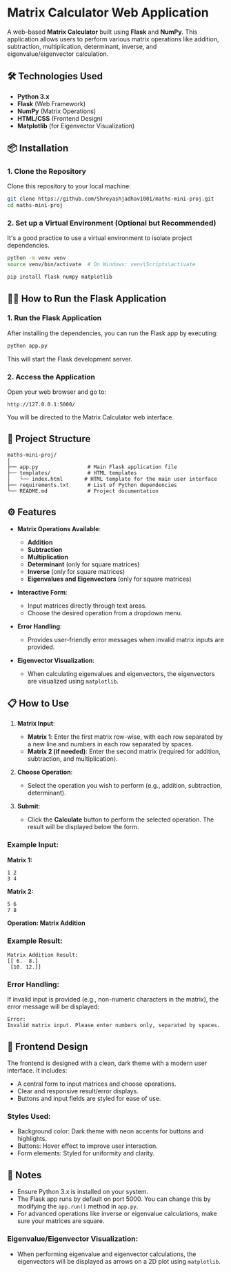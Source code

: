
# Matrix Calculator Web Application

A web-based **Matrix Calculator** built using **Flask** and **NumPy**. 
This application allows users to perform various matrix operations like addition, subtraction, multiplication, determinant, inverse, and eigenvalue/eigenvector calculation.

## 🛠️ Technologies Used

- **Python 3.x**
- **Flask** (Web Framework)
- **NumPy** (Matrix Operations)
- **HTML/CSS** (Frontend Design)
- **Matplotlib** (for Eigenvector Visualization)

## 📦 Installation

### 1. Clone the Repository

Clone this repository to your local machine:

```bash
git clone https://github.com/Shreyashjadhav1001/maths-mini-proj.git
cd maths-mini-proj
```

### 2. Set up a Virtual Environment (Optional but Recommended)

It's a good practice to use a virtual environment to isolate project dependencies.

```bash
python -m venv venv
source venv/bin/activate  # On Windows: venv\Scripts\activate
```

```bash
pip install flask numpy matplotlib
```

## 🧑‍💻 How to Run the Flask Application

### 1. Run the Flask Application

After installing the dependencies, you can run the Flask app by executing:

```bash
python app.py
```

This will start the Flask development server.

### 2. Access the Application

Open your web browser and go to:

```
http://127.0.0.1:5000/
```

You will be directed to the Matrix Calculator web interface.

## 📁 Project Structure

```
maths-mini-proj/
│
├── app.py                # Main Flask application file
├── templates/            # HTML templates
│   └── index.html       # HTML template for the main user interface
├── requirements.txt      # List of Python dependencies
└── README.md             # Project documentation
```

## ⚙️ Features

- **Matrix Operations Available**:
  - **Addition**
  - **Subtraction**
  - **Multiplication**
  - **Determinant** (only for square matrices)
  - **Inverse** (only for square matrices)
  - **Eigenvalues and Eigenvectors** (only for square matrices)

- **Interactive Form**:
  - Input matrices directly through text areas.
  - Choose the desired operation from a dropdown menu.

- **Error Handling**:
  - Provides user-friendly error messages when invalid matrix inputs are provided.

- **Eigenvector Visualization**:
  - When calculating eigenvalues and eigenvectors, the eigenvectors are visualized using `matplotlib`.

## 📋 How to Use

1. **Matrix Input**:
   - **Matrix 1**: Enter the first matrix row-wise, with each row separated by a new line and numbers in each row separated by spaces.
   - **Matrix 2 (if needed)**: Enter the second matrix (required for addition, subtraction, and multiplication).
   
2. **Choose Operation**:
   - Select the operation you wish to perform (e.g., addition, subtraction, determinant).

3. **Submit**:
   - Click the **Calculate** button to perform the selected operation. The result will be displayed below the form.

### Example Input:

**Matrix 1:**
```
1 2
3 4
```

**Matrix 2:**
```
5 6
7 8
```

**Operation: Matrix Addition**

### Example Result:

```
Matrix Addition Result:
[[ 6.  8.]
 [10. 12.]]
```

### Error Handling:

If invalid input is provided (e.g., non-numeric characters in the matrix), the error message will be displayed:

```
Error:
Invalid matrix input. Please enter numbers only, separated by spaces.
```

## 🎨 Frontend Design

The frontend is designed with a clean, dark theme with a modern user interface. It includes:

- A central form to input matrices and choose operations.
- Clear and responsive result/error displays.
- Buttons and input fields are styled for ease of use.

### Styles Used:
- Background color: Dark theme with neon accents for buttons and highlights.
- Buttons: Hover effect to improve user interaction.
- Form elements: Styled for uniformity and clarity.

## 📝 Notes

- Ensure Python 3.x is installed on your system.
- The Flask app runs by default on port 5000. You can change this by modifying the `app.run()` method in `app.py`.
- For advanced operations like inverse or eigenvalue calculations, make sure your matrices are square.
  
### Eigenvalue/Eigenvector Visualization:
- When performing eigenvalue and eigenvector calculations, the eigenvectors will be displayed as arrows on a 2D plot using `matplotlib`.
